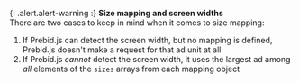 {: .alert.alert-warning :}
**Size mapping and screen widths**  
There are two cases to keep in mind when it comes to size mapping:  
1. If Prebid.js can detect the screen width, but no mapping is defined, Prebid.js doesn't make a request for that ad unit at all  
2. If Prebid.js *cannot* detect the screen width, it uses the largest ad among *all* elements of the `sizes` arrays from each mapping object  

